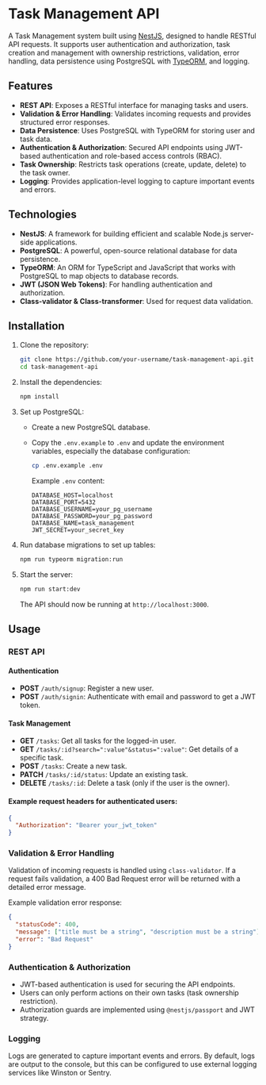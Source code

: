 # Task Management API

A Task Management system built using [NestJS](https://nestjs.com/), designed to handle RESTful API requests. It supports user authentication and authorization, task creation and management with ownership restrictions, validation, error handling, data persistence using PostgreSQL with [TypeORM](https://typeorm.io/), and logging.

## Features

- **REST API**: Exposes a RESTful interface for managing tasks and users.
- **Validation & Error Handling**: Validates incoming requests and provides structured error responses.
- **Data Persistence**: Uses PostgreSQL with TypeORM for storing user and task data.
- **Authentication & Authorization**: Secured API endpoints using JWT-based authentication and role-based access controls (RBAC).
- **Task Ownership**: Restricts task operations (create, update, delete) to the task owner.
- **Logging**: Provides application-level logging to capture important events and errors.

## Technologies

- **NestJS**: A framework for building efficient and scalable Node.js server-side applications.
- **PostgreSQL**: A powerful, open-source relational database for data persistence.
- **TypeORM**: An ORM for TypeScript and JavaScript that works with PostgreSQL to map objects to database records.
- **JWT (JSON Web Tokens)**: For handling authentication and authorization.
- **Class-validator & Class-transformer**: Used for request data validation.

## Installation

1. Clone the repository:

   ```bash
   git clone https://github.com/your-username/task-management-api.git
   cd task-management-api
   ```

2. Install the dependencies:

   ```bash
   npm install
   ```

3. Set up PostgreSQL:

   - Create a new PostgreSQL database.
   - Copy the `.env.example` to `.env` and update the environment variables, especially the database configuration:

     ```bash
     cp .env.example .env
     ```

     Example `.env` content:

     ```
     DATABASE_HOST=localhost
     DATABASE_PORT=5432
     DATABASE_USERNAME=your_pg_username
     DATABASE_PASSWORD=your_pg_password
     DATABASE_NAME=task_management
     JWT_SECRET=your_secret_key
     ```

4. Run database migrations to set up tables:

   ```bash
   npm run typeorm migration:run
   ```

5. Start the server:

   ```bash
   npm run start:dev
   ```

   The API should now be running at `http://localhost:3000`.

## Usage

### REST API

#### Authentication

- **POST** `/auth/signup`: Register a new user.
- **POST** `/auth/signin`: Authenticate with email and password to get a JWT token.

#### Task Management

- **GET** `/tasks`: Get all tasks for the logged-in user.
- **GET** `/tasks/:id?search=":value"&status=":value"`: Get details of a specific task.
- **POST** `/tasks`: Create a new task.
- **PATCH** `/tasks/:id/status`: Update an existing task.
- **DELETE** `/tasks/:id`: Delete a task (only if the user is the owner).

#### Example request headers for authenticated users:

```json
{
  "Authorization": "Bearer your_jwt_token"
}
```

### Validation & Error Handling

Validation of incoming requests is handled using `class-validator`. If a request fails validation, a 400 Bad Request error will be returned with a detailed error message.

Example validation error response:

```json
{
  "statusCode": 400,
  "message": ["title must be a string", "description must be a string"],
  "error": "Bad Request"
}
```

### Authentication & Authorization

- JWT-based authentication is used for securing the API endpoints.
- Users can only perform actions on their own tasks (task ownership restriction).
- Authorization guards are implemented using `@nestjs/passport` and JWT strategy.

### Logging

Logs are generated to capture important events and errors. By default, logs are output to the console, but this can be configured to use external logging services like Winston or Sentry.
